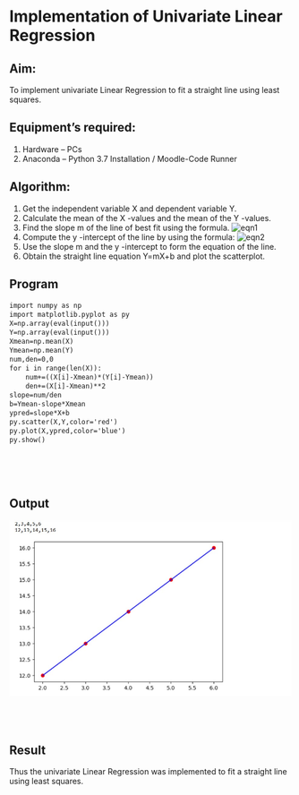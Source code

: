 # Implementation of Univariate Linear Regression
## Aim:
To implement univariate Linear Regression to fit a straight line using least squares.
## Equipment’s required:
1.	Hardware – PCs
2.	Anaconda – Python 3.7 Installation / Moodle-Code Runner
## Algorithm:
1.	Get the independent variable X and dependent variable Y.
2.	Calculate the mean of the X -values and the mean of the Y -values.
3.	Find the slope m of the line of best fit using the formula.
 ![eqn1](./eq1.jpg)
4.	Compute the y -intercept of the line by using the formula:
![eqn2](./eq2.jpg)  
5.	Use the slope m and the y -intercept to form the equation of the line.
6.	Obtain the straight line equation Y=mX+b and plot the scatterplot.
## Program
```
import numpy as np
import matplotlib.pyplot as py
X=np.array(eval(input()))
Y=np.array(eval(input()))
Xmean=np.mean(X)
Ymean=np.mean(Y)
num,den=0,0
for i in range(len(X)):
    num+=((X[i]-Xmean)*(Y[i]-Ymean))
    den+=(X[i]-Xmean)**2
slope=num/den
b=Ymean-slope*Xmean
ypred=slope*X+b
py.scatter(X,Y,color='red')
py.plot(X,ypred,color='blue')
py.show()





```
## Output
![alt text](<WhatsApp Image 2024-05-12 at 15.44.01_76091727.jpg>)
</br>
</br>
</br>
</br>

## Result
Thus the univariate Linear Regression was implemented to fit a straight line using least squares.
